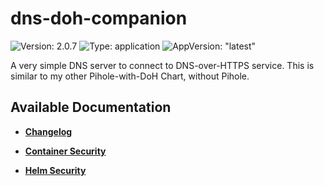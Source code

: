 # dns-doh-companion

![Version: 2.0.7](https://img.shields.io/badge/Version-2.0.7-informational?style=flat-square) ![Type: application](https://img.shields.io/badge/Type-application-informational?style=flat-square) ![AppVersion: "latest"](https://img.shields.io/badge/AppVersion-"latest"-informational?style=flat-square)

A very simple DNS server to connect to DNS-over-HTTPS service. This is similar to my other Pihole-with-DoH Chart, without Pihole.

## Available Documentation

- [**Changelog**](CHANGELOG)

- [**Container Security**](container-security)

- [**Helm Security**](helm-security)

